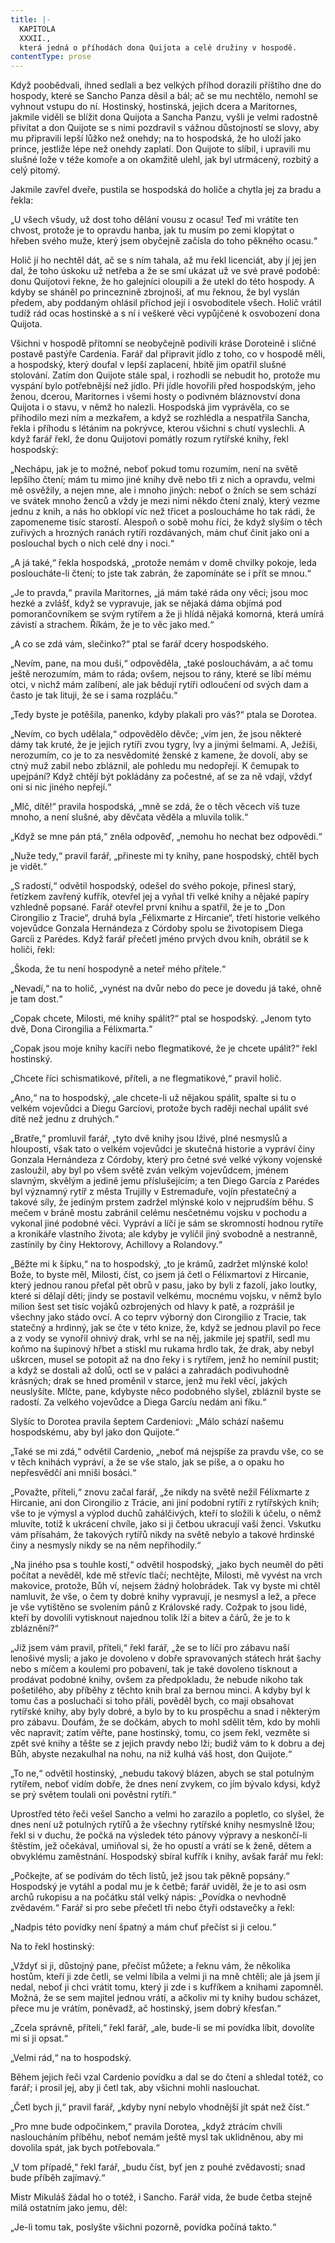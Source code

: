 ```yaml
---
title: |-
  KAPITOLA
  XXXII.,
  která jedná o příhodách dona Quijota a celé družiny v hospodě.
contentType: prose
---
```


  

Když poobědvali, ihned sedlali a bez velkých příhod dorazili příštího dne do hospody, které se Sancho Panza děsil a bál; ač se mu nechtělo, nemohl se vyhnout vstupu do ní. Hostinský, hostinská, jejich dcera a Maritornes, jakmile viděli se blížit dona Quijota a Sancha Panzu, vyšli je velmi radostně přivítat a don Quijote se s nimi pozdravil s vážnou důstojností se slovy, aby mu připravili lepší lůžko než onehdy; na to hospodská, že ho uloží jako prince, jestliže lépe než onehdy zaplatí. Don Quijote to slíbil, i upravili mu slušné lože v téže komoře a on okamžitě ulehl, jak byl utrmácený, rozbitý a celý pitomý.

Jakmile zavřel dveře, pustila se hospodská do holiče a chytla jej za bradu a řekla:

„U všech všudy, už dost toho dělání vousu z ocasu! Teď mi vrátíte ten chvost, protože je to opravdu hanba, jak tu musím po zemi klopýtat o hřeben svého muže, který jsem obyčejně začísla do toho pěkného ocasu.“

Holič jí ho nechtěl dát, ač se s ním tahala, až mu řekl licenciát, aby jí jej jen dal, že toho úskoku už netřeba a že se smí ukázat už ve své pravé podobě: donu Quijotovi řekne, že ho galejníci oloupili a že utekl do této hospody. A kdyby se sháněl po princeznině zbrojnoši, ať mu řeknou, že byl vyslán předem, aby poddaným ohlásil příchod její i osvoboditele všech. Holič vrátil tudíž rád ocas hostinské a s ní i veškeré věci vypůjčené k osvobození dona Quijota.

Všichni v hospodě přítomní se neobyčejně podivili kráse Doroteině i sličné postavě pastýře Cardenia. Farář dal připravit jídlo z toho, co v hospodě měli, a hospodský, který doufal v lepší zaplacení, hbitě jim opatřil slušné stolování. Zatím don Quijote stále spal, i rozhodli se nebudit ho, protože mu vyspání bylo potřebnější než jídlo. Při jídle hovořili před hospodským, jeho ženou, dcerou, Maritornes i všemi hosty o podivném bláznovství dona Quijota i o stavu, v němž ho nalezli. Hospodská jim vyprávěla, co se přihodilo mezi ním a mezkařem, a když se rozhlédla a nespatřila Sancha, řekla i příhodu s létáním na pokrývce, kterou všichni s chutí vyslechli. A když farář řekl, že donu Quijotovi pomátly rozum rytířské knihy, řekl hospodský:

„Nechápu, jak je to možné, neboť pokud tomu rozumím, není na světě lepšího čtení; mám tu mimo jiné knihy dvě nebo tři z nich a opravdu, velmi mě osvěžily, a nejen mne, ale i mnoho jiných: neboť o žních se sem schází ve svátek mnoho ženců a vždy je mezi nimi někdo čtení znalý, který vezme jednu z knih, a nás ho obklopí víc než třicet a posloucháme ho tak rádi, že zapomeneme tisíc starostí. Alespoň o sobě mohu říci, že když slyším o těch zuřivých a hrozných ranách rytíři rozdávaných, mám chuť činit jako oni a poslouchal bych o nich celé dny i noci.“

„A já také,“ řekla hospodská, „protože nemám v domě chvilky pokoje, leda posloucháte-li čtení; to jste tak zabrán, že zapomínáte se i přít se mnou.“

„Je to pravda,“ pravila Maritornes, „já mám také ráda ony věci; jsou moc hezké a zvlášť, když se vypravuje, jak se nějaká dáma objímá pod pomorančovníkem se svým rytířem a že ji hlídá nějaká komorná, která umírá závistí a strachem. Říkám, že je to věc jako med.“

„A co se zdá vám, slečinko?“ ptal se farář dcery hospodského.

„Nevím, pane, na mou duši,“ odpověděla, „také poslouchávám, a ač tomu ještě nerozumím, mám to ráda; ovšem, nejsou to rány, které se líbí mému otci, v nichž mám zalíbení, ale jak bědují rytíři odloučení od svých dam a často je tak lituji, že se i sama rozpláču.“

„Tedy byste je potěšila, panenko, kdyby plakali pro vás?“ ptala se Dorotea.

„Nevím, co bych udělala,“ odpovědělo děvče; „vím jen, že jsou některé dámy tak kruté, že je jejich rytíři zvou tygry, lvy a jinými šelmami. A, Ježíši, nerozumím, co je to za nesvědomité ženské z kamene, že dovolí, aby se ctný muž zabil nebo zbláznil, ale pohledu mu nedopřejí. K čemupak to upejpání? Když chtějí být pokládány za počestné, ať se za ně vdají, vždyť oni si nic jiného nepřejí.“

„Mlč, dítě!“ pravila hospodská, „mně se zdá, že o těch věcech víš tuze mnoho, a není slušné, aby děvčata věděla a mluvila tolik.“

„Když se mne pán ptá,“ zněla odpověď, „nemohu ho nechat bez odpovědi.“

„Nuže tedy,“ pravil farář, „přineste mi ty knihy, pane hospodský, chtěl bych je vidět.“

„S radostí,“ odvětil hospodský, odešel do svého pokoje, přinesl starý, řetízkem zavřený kufřík, otevřel jej a vyňal tři velké knihy a nějaké papíry vzhledně popsané. Farář otevřel první knihu a spatřil, že je to „Don Cirongilio z Tracie“, druhá byla „Félixmarte z Hircanie“, třetí historie velkého vojevůdce Gonzala Hernándeza z Córdoby spolu se životopisem Diega Garcíi z Parédes. Když farář přečetl jméno prvých dvou knih, obrátil se k holiči, řekl:

„Škoda, že tu není hospodyně a neteř mého přítele.“

„Nevadí,“ na to holič, „vynést na dvůr nebo do pece je dovedu já také, ohně je tam dost.“

„Copak chcete, Milosti, mé knihy spálit?“ ptal se hospodský. „Jenom tyto dvě, Dona Cirongilia a Félixmarta.“

„Copak jsou moje knihy kacíři nebo flegmatikové, že je chcete upálit?“ řekl hostinský.

„Chcete říci schismatikové, příteli, a ne flegmatikové,“ pravil holič.

„Ano,“ na to hospodský, „ale chcete-li už nějakou spálit, spalte si tu o velkém vojevůdci a Diegu Garcíovi, protože bych raději nechal upálit své dítě než jednu z druhých.“

„Bratře,“ promluvil farář, „tyto dvě knihy jsou lživé, plné nesmyslů a hloupostí, však tato o velkém vojevůdci je skutečná historie a vypráví činy Gonzala Hernándeza z Córdoby, který pro četné své velké výkony vojenské zasloužil, aby byl po všem světě zván velkým vojevůdcem, jménem slavným, skvělým a jedině jemu příslušejícím; a ten Diego García z Parédes byl významný rytíř z města Trujilly v Estremaduře, vojín přestatečný a takové síly, že jediným prstem zadržel mlýnské kolo v nejprudším běhu. S mečem v bráně mostu zabránil celému nesčetnému vojsku v pochodu a vykonal jiné podobné věci. Vypráví a líčí je sám se skromností hodnou rytíře a kronikáře vlastního života; ale kdyby je vylíčil jiný svobodně a nestranně, zastínily by činy Hektorovy, Achillovy a Rolandovy.“

„Běžte mi k šípku,“ na to hospodský, „to je krámů, zadržet mlýnské kolo! Bože, to byste měl, Milosti, číst, co jsem já četl o Félixmartovi z Hircanie, který jednou ranou přeťal pět obrů v pasu, jako by byli z fazolí, jako loutky, které si dělají děti; jindy se postavil velkému, mocnému vojsku, v němž bylo milion šest set tisíc vojáků ozbrojených od hlavy k patě, a rozprášil je všechny jako stádo ovcí. A co teprv výborný don Cirongilio z Tracie, tak statečný a hrdinný, jak se čte v této knize, že, když se jednou plavil po řece a z vody se vynořil ohnivý drak, vrhl se na něj, jakmile jej spatřil, sedl mu koňmo na šupinový hřbet a stiskl mu rukama hrdlo tak, že drak, aby nebyl uškrcen, musel se potopit až na dno řeky i s rytířem, jenž ho nemínil pustit; a když se dostali až dolů, octl se v paláci a zahradách podivuhodně krásných; drak se hned proměnil v starce, jenž mu řekl věcí, jakých neuslyšíte. Mlčte, pane, kdybyste něco podobného slyšel, zbláznil byste se radostí. Za velkého vojevůdce a Diega Garcíu nedám ani fíku.“

Slyšíc to Dorotea pravila šeptem Cardeniovi: „Málo schází našemu hospodskému, aby byl jako don Quijote.“

„Také se mi zdá,“ odvětil Cardenio, „neboť má nejspíše za pravdu vše, co se v těch knihách vypráví, a že se vše stalo, jak se píše, a o opaku ho nepřesvědčí ani mniši bosáci.“

„Považte, příteli,“ znovu začal farář, „že nikdy na světě nežil Félixmarte z Hircanie, ani don Cirongilio z Trácie, ani jiní podobní rytíři z rytířských knih; vše to je výmysl a výplod duchů zahálčivých, kteří to složili k účelu, o němž mluvíte, totiž k ukrácení chvíle, jako si ji četbou ukracují vaši ženci. Vskutku vám přísahám, že takových rytířů nikdy na světě nebylo a takové hrdinské činy a nesmysly nikdy se na něm nepřihodily.“

„Na jiného psa s touhle kostí,“ odvětil hospodský, „jako bych neuměl do pěti počítat a nevěděl, kde mě střevíc tlačí; nechtějte, Milosti, mě vyvést na vrch makovice, protože, Bůh ví, nejsem žádný holobrádek. Tak vy byste mi chtěl namluvit, že vše, o čem ty dobré knihy vypravují, je nesmysl a lež, a přece je vše vytištěno se svolením pánů z Královské rady. Cožpak to jsou lidé, kteří by dovolili vytisknout najednou tolik lží a bitev a čárů, že je to k zbláznění?“

„Již jsem vám pravil, příteli,“ řekl farář, „že se to líčí pro zábavu naší lenošivé mysli; a jako je dovoleno v dobře spravovaných státech hrát šachy nebo s míčem a koulemi pro pobavení, tak je také dovoleno tisknout a prodávat podobné knihy, ovšem za předpokladu, že nebude nikoho tak pošetilého, aby příběhy z těchto knih bral za bernou minci. A kdyby byl k tomu čas a posluchači si toho přáli, pověděl bych, co mají obsahovat rytířské knihy, aby byly dobré, a bylo by to ku prospěchu a snad i některým pro zábavu. Doufám, že se dočkám, abych to mohl sdělit těm, kdo by mohli věc napravit; zatím věřte, pane hostinský, tomu, co jsem řekl, vezměte si zpět své knihy a těšte se z jejich pravdy nebo lži; budiž vám to k dobru a dej Bůh, abyste nezakulhal na nohu, na niž kulhá váš host, don Quijote.“

„To ne,“ odvětil hostinský, „nebudu takový blázen, abych se stal potulným rytířem, neboť vidím dobře, že dnes není zvykem, co jím bývalo kdysi, když se prý světem toulali oni pověstní rytíři.“

Uprostřed této řeči vešel Sancho a velmi ho zarazilo a popletlo, co slyšel, že dnes není už potulných rytířů a že všechny rytířské knihy nesmyslně lžou; řekl si v duchu, že počká na výsledek této pánovy výpravy a neskončí-li štěstím, jež očekával, umiňoval si, že ho opustí a vrátí se k ženě, dětem a obvyklému zaměstnání. Hospodský sbíral kufřík i knihy, avšak farář mu řekl:

„Počkejte, ať se podívám do těch listů, jež jsou tak pěkně popsány.“ Hospodský je vytáhl a podal mu je k četbě; farář uviděl, že je to asi osm archů rukopisu a na počátku stál velký nápis: „Povídka o nevhodně zvědavém.“ Farář si pro sebe přečetl tři nebo čtyři odstavečky a řekl:

„Nadpis této povídky není špatný a mám chuť přečíst si ji celou.“

Na to řekl hostinský:

„Vždyť si ji, důstojný pane, přečíst můžete; a řeknu vám, že několika hostům, kteří ji zde četli, se velmi líbila a velmi ji na mně chtěli; ale já jsem jí nedal, neboť ji chci vrátit tomu, který ji zde i s kufříkem a knihami zapomněl. Možná, že se sem majitel jednou vrátí, a ačkoliv mi ty knihy budou scházet, přece mu je vrátím, poněvadž, ač hostinský, jsem dobrý křesťan.“

„Zcela správně, příteli,“ řekl farář, „ale, bude-li se mi povídka líbit, dovolíte mi si ji opsat.“

„Velmi rád,“ na to hospodský.

Během jejich řeči vzal Cardenio povídku a dal se do čtení a shledal totéž, co farář; i prosil jej, aby ji četl tak, aby všichni mohli naslouchat.

„Četl bych ji,“ pravil farář, „kdyby nyní nebylo vhodnější jít spát než číst.“

„Pro mne bude odpočinkem,“ pravila Dorotea, „když ztrácím chvíli nasloucháním příběhu, neboť nemám ještě mysl tak uklidněnou, aby mi dovolila spát, jak bych potřebovala.“

„V tom případě,“ řekl farář, „budu číst, byť jen z pouhé zvědavosti; snad bude příběh zajímavý.“

Mistr Mikuláš žádal ho o totéž, i Sancho. Farář vida, že bude četba stejně milá ostatním jako jemu, děl:

„Je-li tomu tak, poslyšte všichni pozorně, povídka počíná takto.“
